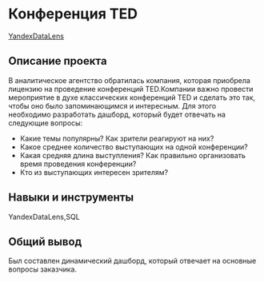 # Конференция TED
[YandexDataLens]([(https://datalens.yandex/0be428jtqe72n)](https://datalens.yandex/0be428jtqe72n?state=7aca8d64144)])
## Описание проекта
В аналитическое агентство обратилась компания, которая приобрела лицензию на проведение конференций TED.Компании важно провести мероприятие в духе классических конференций TED и сделать это так, чтобы оно было запоминающимся и интересным. Для этого необходимо разработать дашборд, который будет отвечать на следующие вопросы:
* Какие темы популярны? Как зрители реагируют на них?
* Какое среднее количество выступающих на одной конференции?
* Какая средняя длина выступления? Как правильно организовать время проведения конференции?
* Кто из выступающих интересен зрителям?
## Навыки и инструменты
YandexDataLens,SQL
## Общий вывод
Был составлен динамический дашборд, который отвечает на основные вопросы заказчика.
